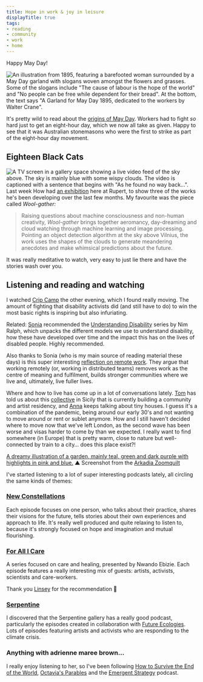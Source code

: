 ```yaml
---
title: Hope in work & joy in leisure
displayTitle: true
tags: 
- reading
- community
- work
- home
---
```


Happy May Day!

![An illustration from 1895, featuring a barefooted woman surrounded by a May Day garland with slogans woven amongst the flowers and grasses. Some of the slogans include "The cause of labour is the hope of the world" and "No people can be free while dependent for their bread". At the bottom, the text says "A Garland for May Day 1895, dedicated to the workers by Walter Crane".](https://d2w9rnfcy7mm78.cloudfront.net/11802761/original_b6b2001dcf51c173c8bf4e5e3a5bbf3d.jpg?1619866643?bc=0)

It's pretty wild to read about the [origins of May Day](https://en.wikipedia.org/wiki/International_Workers%27_Day#Origin). Workers had to fight *so* hard just to get an eight-hour day, which we now all take as given. Happy to see that it was Australian stonemasons who were the first to strike as part of the eight-hour day movement.

## Eighteen Black Cats
![A TV screen in a gallery space showing a live video feed of the sky above. The sky is mainly blue with some wispy clouds. The video is captioned with a sentence that begins with "As he found no way back…".](https://d2w9rnfcy7mm78.cloudfront.net/11802766/original_ae000c8c1d179cb5cd75914c7e1f6b87.jpg?1619866662?bc=0)
Last week How had [an exhibition](https://rupert.lt/ruperts-residencies-howard-melnyczuk-eighteen-black-cats/) here at Rupert, to show three of the works he's been developing over the last few months. My favourite was the piece called *Wool-gather:* 

> Raising questions about machine consciousness and non-human creativity, *Wool-gather* brings together aeromancy, day-dreaming and cloud watching through machine learning and image processing. Pointing an object detection algorithm at the sky above Vilnius, the work uses the shapes of the clouds to generate meandering anecdotes and make whimsical predictions about the future.

It was really meditative to watch, very easy to just lie there and have the stories wash over you.
## Listening and reading and watching

I watched [Crip Camp](https://en.wikipedia.org/wiki/Crip_Camp) the other evening, which I found really moving. The amount of fighting that disability activists did (and still have to do) to win the most basic rights is inspiring but also infuriating.

Related: [Sonia](http://soniaturcotte.com/) recommended the [Understanding Disability](https://www.drakemusic.org/blog/nim-ralph/understanding-disability/) series by Nim Ralph, which unpacks the different models we use to understand disability, how these have developed over time and the impact this has on the lives of disabled people. Highly recommended.

Also thanks to Sonia (who is my main source of reading material these days) is this super interesting [reflection on remote work](https://tinyletter.com/aworkinglibrary/letters/remote-to-who-a-working-letter). They argue that working remotely (or, working in distributed teams) removes work as the centre of meaning and fulfilment, builds stronger communities where we live and, ultimately, live fuller lives.

Where and how to live has come up in a lot of conversations lately. [Tom](https://tomkkemp.com/) has told us about this [collective](https://www.instagram.com/postosegreto.it/) in Sicily that is currently building a community and artist residency, and [Anna](http://www.annareutinger.com/) keeps talking about tiny houses. I guess it's a combination of the pandemic, being around our early 30's and not wanting to move around or rent or sublet anymore. How and I still haven't decided where to move now that we've left London, as the second wave has been worse and visas harder to come by than we expected. I really want to find somewhere (in Europe) that is pretty warm, close to nature but well-connected by train to a city… does this place exist?!

[A dreamy illustration of a garden, mainly teal, green and dark purple with highlights in pink and blue.](https://d2w9rnfcy7mm78.cloudfront.net/11802760/original_15f4a3ba6ba1b415e3be297e40dd040c.jpg?1619866642?bc=0)
▲ Screenshot from the [Arkadia Zoomquilt](http://arkadia.xyz/)

I've started listening to a lot of super interesting podcasts lately, all circling the same kinds of themes:

### [New Constellations](https://newconstellations.co/listen/)

Each episode focuses on one person, who talks about their practice, shares their visions for the future, tells stories about their own experiences and approach to life. It's really well produced and quite relaxing to listen to, because it's strongly focused on hope and imagination and mutual flourishing.

### [For All I Care](https://baltic.art/for-all-i-care)

A series focused on care and healing, presented by Nwando Ebizie. Each episode features a really interesting mix of guests: artists, activists, scientists and care-workers.

Thank you [Linsey](https://www.linseyrendell.com/) for the recommendation 🌸

### [Serpentine](https://www.serpentinegalleries.org/art-and-ideas/?type=all&primary-tag=serpentine-podcast)

I discovered that the Serpentine gallery has a really good podcast, particularly the episodes created in collaboration with [Future Ecologies](https://www.futureecologies.net/). Lots of episodes featuring artists and activists who are responding to the climate crisis.

### Anything with adrienne maree brown…

I really enjoy listening to her, so I've been following [How to Survive the End of the World](https://www.endoftheworldshow.org/), [Octavia's Parables](https://www.readingoctavia.com/) and the [Emergent Strategy](https://podcasts.apple.com/us/podcast/the-emergent-strategy-podcast/id1553479340) podcast.